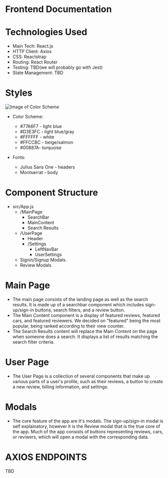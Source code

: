 # Frontend Documentation

# Technologies Used
- Main Tech: React.js
- HTTP Client: Axios
- CSS: Reactstrap
- Routing: React Router
- Testing: TBD(we will probably go with Jest)
- State Management: TBD

# Styles
![Image of Color Scheme](http://blog.visme.co/wp-content/uploads/2016/09/website42-1024x512.jpg)

* Color Scheme:
    - #77A6F7 - light blue
    - #D3E3FC - light blue/gray
    - #FFFFFF - white
    - #FFCCBC - beige/salmon
    - #00887A- turquoise

* Fonts:
    - Julius Sans One - headers
    - Montserrat - body

# Component Structure
- src/App.js
    - /MainPage
        - SearchBar
        - MainContent
        - Search Results
    - /UserPage
        - Header
        - /Settings
            - LeftNavBar
            - UserSettings
    - Signin/Signup Modals.
    - Review Modals

# Main Page
- The main page consists of the landing page as well as the search results. It is made up of a searchbar component which includes sign-up/sign-in buttons, search filters, and a review button.
- The Main Content component is a display of featured reviews, featured cars, and featured reviewers. We decided on "featured" being the most popular, being ranked according to their view counter.
- The Search Results content will replace the Main Content on the page when someone does a search. It displays a list of results matching the search filter criteria.

# User Page
- The User Page is a collection of several components that make up various parts of a user's profile, such as their reviews, a button to create a new review, billing information, and settings.

# Modals
- The core feature of the app are it's modals. The sign-up/sign-in modal is self explainatory, however it is the Review modal that is the true core of the app. Much of the app consists of buttons representing reviews, cars, or reviwers, which will open a modal with the corresponding data.

# AXIOS ENDPOINTS
TBD